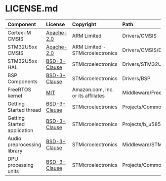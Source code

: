 # LICENSE.md


| Component                       | License                                                                     | Copyright                          | Path                                           |
|:---------                       |:-------                                                                     |:----------                         |:----------                                     |
| Cortex-M CMSIS                  |  [Apache-2.0](./Drivers/CMSIS/LICENSE.txt)                                  | ARM Limited                        | Drivers/CMSIS                                  |
| STM32U5xx CMSIS                 |  [Apache-2.0](./Drivers/CMSIS/Device/ST/STM32U5xx/LICENSE.md)               | ARM Limited - STMicroelectronics   | Drivers/CMSIS/Device/ST/STM32U5xx              |
| STM32U5xx HAL                   |  [BSD-3-Clause](./Drivers/STM32U5xx_HAL_Driver/LICENSE.md)                  | STMicroelectronics                 | Drivers/STM32U5xx_HAL_Driver                   |
| BSP Components                  |  [BSD-3-Clause](./Drivers/BSP/Components/Common/LICENSE.md)                 | STMicroelectronics                 | Drivers/BSP                                    |
| FreeRTOS kernel                 |  [MIT](./Middleware/FreeRTOS/kernel/LICENSE.md)                             | Amazon.com, Inc. or its affiliates | Middleware/FreeRTOS/kernel                     |
| Getting Started thread          |  [BSD-3-Clause](./Projects/Common/app/LICENSE.md)                           | STMicroelectronics                 | Projects/Common/app                            |
| Getting Started application     |  [BSD-3-Clause](./Projects/b_u585i_iot2a_gs_aed/LICENSE.md)                 | STMicroelectronics                 | Projects/b_u585i_iot2a_gs_aed                  |
| Audio preprocessing library     |  [BSD-3-Clause](./Middleware/STM32_AI_AudioPreprocessing_Library/LICENSE.md)| STMicroelectronics                 | Middleware/STM32_AI_AudioPreprocessing_Library |
| DPU processing units            |  [BSD-3-Clause](./Projects/Common/dpu/LICENSE.md)                           | STMicroelectronics                 | Projects/Common/dpu                            |